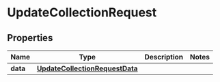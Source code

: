

# UpdateCollectionRequest


## Properties

| Name | Type | Description | Notes |
|------------ | ------------- | ------------- | -------------|
|**data** | [**UpdateCollectionRequestData**](UpdateCollectionRequestData.md) |  |  |



